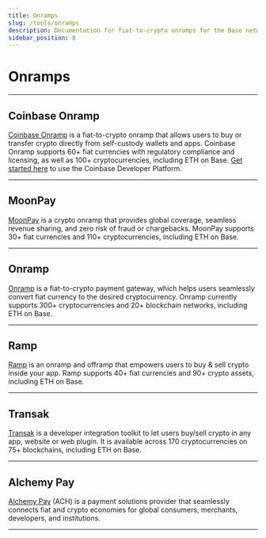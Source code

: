 ```yaml
---
title: Onramps
slug: /tools/onramps
description: Documentation for fiat-to-crypto onramps for the Base network.
sidebar_position: 8
---
```


# Onramps

---

## Coinbase Onramp

[Coinbase Onramp](https://www.coinbase.com/developer-platform/products/onramp) is a fiat-to-crypto onramp that allows users to buy or transfer crypto directly from self-custody wallets and apps. Coinbase Onramp supports 60+ fiat currencies with regulatory compliance and licensing, as well as 100+ cryptocurrencies, including ETH on Base. [Get started here](https://docs.cdp.coinbase.com/onramp/docs/getting-started/) to use the Coinbase Developer Platform.

---

## MoonPay

[MoonPay](https://www.moonpay.com/business/onramps) is a crypto onramp that provides global coverage, seamless revenue sharing, and zero risk of fraud or chargebacks. MoonPay supports 30+ fiat currencies and 110+ cryptocurrencies, including ETH on Base.

---

## Onramp

[Onramp](https://onramp.money/) is a fiat-to-crypto payment gateway, which helps users seamlessly convert fiat currency to the desired cryptocurrency. Onramp currently supports 300+ cryptocurrencies and 20+ blockchain networks, including ETH on Base.

---

## Ramp

[Ramp](https://ramp.network/) is an onramp and offramp that empowers users to buy & sell crypto inside your app. Ramp supports 40+ fiat currencies and 90+ crypto assets, including ETH on Base.

---

## Transak

[Transak](https://transak.com/) is a developer integration toolkit to let users buy/sell crypto in any app, website or web plugin. It is available across 170 cryptocurrencies on 75+ blockchains, including ETH on Base.

---

## Alchemy Pay

[Alchemy Pay](https://ramp.alchemypay.org/) (ACH) is a payment solutions provider that seamlessly connects fiat and crypto economies for global consumers, merchants, developers, and institutions.

---

